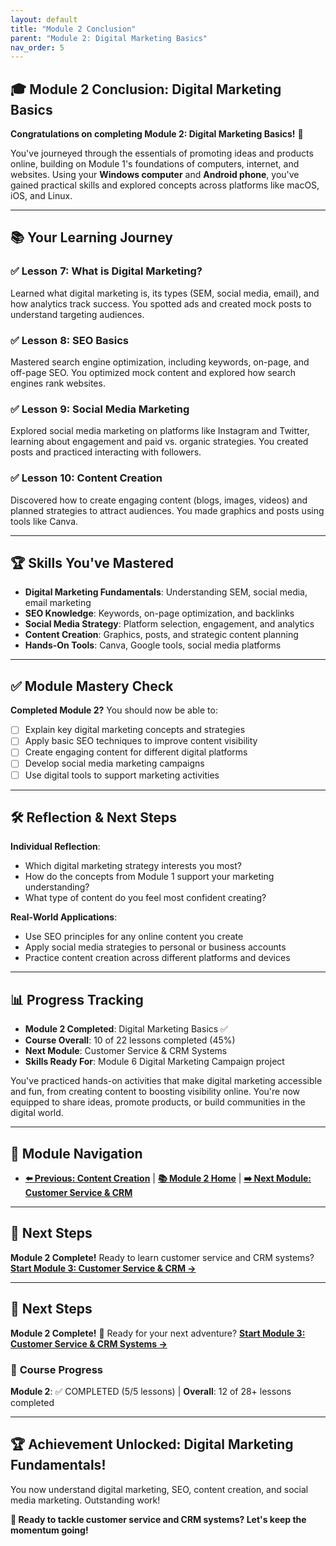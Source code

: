 ```yaml
---
layout: default
title: "Module 2 Conclusion"
parent: "Module 2: Digital Marketing Basics"
nav_order: 5
---
```


## 🎓 Module 2 Conclusion: Digital Marketing Basics

**Congratulations on completing Module 2: Digital Marketing Basics!** 🎉

You've journeyed through the essentials of promoting ideas and products online, building on Module 1's foundations of computers, internet, and websites. Using your **Windows computer** and **Android phone**, you've gained practical skills and explored concepts across platforms like macOS, iOS, and Linux.

---

## 📚 **Your Learning Journey**

### ✅ **Lesson 7: What is Digital Marketing?**
Learned what digital marketing is, its types (SEM, social media, email), and how analytics track success. You spotted ads and created mock posts to understand targeting audiences.

### ✅ **Lesson 8: SEO Basics**
Mastered search engine optimization, including keywords, on-page, and off-page SEO. You optimized mock content and explored how search engines rank websites.

### ✅ **Lesson 9: Social Media Marketing**
Explored social media marketing on platforms like Instagram and Twitter, learning about engagement and paid vs. organic strategies. You created posts and practiced interacting with followers.

### ✅ **Lesson 10: Content Creation**
Discovered how to create engaging content (blogs, images, videos) and planned strategies to attract audiences. You made graphics and posts using tools like Canva.

---

## 🏆 **Skills You've Mastered**
- **Digital Marketing Fundamentals**: Understanding SEM, social media, email marketing
- **SEO Knowledge**: Keywords, on-page optimization, and backlinks
- **Social Media Strategy**: Platform selection, engagement, and analytics
- **Content Creation**: Graphics, posts, and strategic content planning
- **Hands-On Tools**: Canva, Google tools, social media platforms

---

## ✅ **Module Mastery Check**
**Completed Module 2?** You should now be able to:
- [ ] Explain key digital marketing concepts and strategies
- [ ] Apply basic SEO techniques to improve content visibility
- [ ] Create engaging content for different digital platforms
- [ ] Develop social media marketing campaigns
- [ ] Use digital tools to support marketing activities

---

## 🛠️ **Reflection & Next Steps**
**Individual Reflection**:
- Which digital marketing strategy interests you most?
- How do the concepts from Module 1 support your marketing understanding?
- What type of content do you feel most confident creating?

**Real-World Applications**:
- Use SEO principles for any online content you create
- Apply social media strategies to personal or business accounts
- Practice content creation across different platforms and devices

---

## 📊 **Progress Tracking**
- **Module 2 Completed**: Digital Marketing Basics ✅
- **Course Overall**: 10 of 22 lessons completed (45%)
- **Next Module**: Customer Service & CRM Systems
- **Skills Ready For**: Module 6 Digital Marketing Campaign project

You've practiced hands-on activities that make digital marketing accessible and fun, from creating content to boosting visibility online. You're now equipped to share ideas, promote products, or build communities in the digital world.

---

## 🧭 **Module Navigation**
- **[⬅️ Previous: Content Creation](content_creation.md)** | **[📚 Module 2 Home](index.md)** | **[➡️ Next Module: Customer Service & CRM](../03_customer_service_and_crm/)**

---

## 🎯 **Next Steps**
**Module 2 Complete!** Ready to learn customer service and CRM systems? **[Start Module 3: Customer Service & CRM →](../03_customer_service_and_crm/)**

---

## 🎯 **Next Steps**
**Module 2 Complete!** 🎉 Ready for your next adventure? **[Start Module 3: Customer Service & CRM Systems →](../03_customer_service_and_crm/)**

### 📍 **Course Progress**
**Module 2**: ✅ COMPLETED (5/5 lessons) | **Overall**: 12 of 28+ lessons completed

---

<div class="lesson-progress">
<h2>🏆 Achievement Unlocked: Digital Marketing Fundamentals!</h2>
<p>You now understand digital marketing, SEO, content creation, and social media marketing. Outstanding work!</p>
<p><strong>🎉 Ready to tackle customer service and CRM systems? Let's keep the momentum going!</strong></p>
</div>
